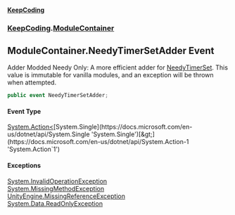 #### [KeepCoding](index.md 'index')
### [KeepCoding](KeepCoding.md 'KeepCoding').[ModuleContainer](ModuleContainer.md 'KeepCoding.ModuleContainer')
## ModuleContainer.NeedyTimerSetAdder Event
Adder Modded Needy Only: A more efficient adder for [NeedyTimerSet](ModuleContainer.NeedyTimerSet.md 'KeepCoding.ModuleContainer.NeedyTimerSet'). This value is immutable for vanilla modules, and an exception will be thrown when attempted.  
```csharp
public event NeedyTimerSetAdder;
```
#### Event Type
[System.Action&lt;](https://docs.microsoft.com/en-us/dotnet/api/System.Action-1 'System.Action`1')[System.Single](https://docs.microsoft.com/en-us/dotnet/api/System.Single 'System.Single')[&gt;](https://docs.microsoft.com/en-us/dotnet/api/System.Action-1 'System.Action`1')
#### Exceptions
[System.InvalidOperationException](https://docs.microsoft.com/en-us/dotnet/api/System.InvalidOperationException 'System.InvalidOperationException')  
[System.MissingMethodException](https://docs.microsoft.com/en-us/dotnet/api/System.MissingMethodException 'System.MissingMethodException')  
[UnityEngine.MissingReferenceException](https://docs.microsoft.com/en-us/dotnet/api/UnityEngine.MissingReferenceException 'UnityEngine.MissingReferenceException')  
[System.Data.ReadOnlyException](https://docs.microsoft.com/en-us/dotnet/api/System.Data.ReadOnlyException 'System.Data.ReadOnlyException')  
